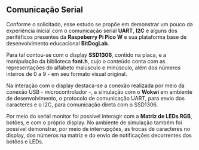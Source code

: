 ## Comunicação Serial

Conforme o solicitado, esse estudo se propõe em demonstrar um pouco da experiência inicial com o comunicação serial **UART**, **I2C** e alguns dos periféficos presentes da **Raspeberry Pi Pico W** e sua plataforma base de desenvolvimento educacional **BitDogLab**. 

Para tal contou-se com o display **SSD1306**, contido na placa, e a manipulação da biblioteca **font.h**, cujo o conteúdo conta com as representações do alfabeto maiúsculo e minúsculo, além dos números inteiros de 0 a 9 - em seu formato visual original.

Na interação com o display destaca-se a conexão realizada por meio da conexão USB - microcontrolador -, a simulação com o **Wokwi** em ambiente de desenvolvimento, o protocolo de comunicação UART, para envio dos caracteres e o I2C, para comunicação direta com o SSD1306.

Por meio do serial monitor foi possível interagir com a **Matriz de LEDs RGB**, botões, e com o próprio display. No ambiente de simulação também foi possível demonstrar, por meio de interrupções, as trocas de caracteres no display, dos números na matriz e do envio de notificações decorrentes dos botões e LEDs.
